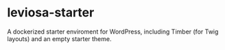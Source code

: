 # leviosa-starter
A dockerized starter enviroment for WordPress, including Timber (for Twig layouts) and an empty starter theme.
